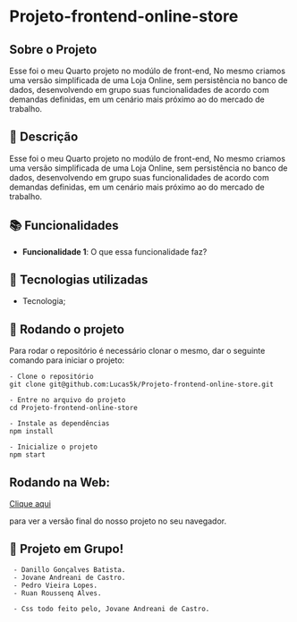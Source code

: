# Projeto-frontend-online-store

<h2>Sobre o Projeto</h2>
<p>Esse foi o meu Quarto projeto no modúlo de front-end, No mesmo criamos uma versão simplificada de uma Loja Online, sem persistência no banco de dados, desenvolvendo em grupo suas funcionalidades de acordo com demandas definidas, em um cenário mais próximo ao do mercado de trabalho.</p>

## :memo: Descrição
Esse foi o meu Quarto projeto no modúlo de front-end, No mesmo criamos uma versão simplificada de uma Loja Online, sem persistência no banco de dados, desenvolvendo em grupo suas funcionalidades de acordo com demandas definidas, em um cenário mais próximo ao do mercado de trabalho.

## :books: Funcionalidades
* <b>Funcionalidade 1</b>: O que essa funcionalidade faz?

## :wrench: Tecnologias utilizadas
* Tecnologia;

## :rocket: Rodando o projeto
Para rodar o repositório é necessário clonar o mesmo, dar o seguinte comando para iniciar o projeto:
```
- Clone o repositório
git clone git@github.com:Lucas5k/Projeto-frontend-online-store.git

- Entre no arquivo do projeto
cd Projeto-frontend-online-store

- Instale as dependências
npm install

- Inicialize o projeto
npm start

```
## Rodando na Web:

<a href="https://front-end-online-store-sigma.vercel.app/">Clique aqui</a>
<p>para ver a versão final do nosso projeto no seu navegador.</p>

<!-- ## :soon: Implementação futura
* O que será implementado na próxima sprint? -->

## :handshake: Projeto em Grupo!
     - Danillo Gonçalves Batista.
     - Jovane Andreani de Castro.
     - Pedro Vieira Lopes.
     - Ruan Roussenq Alves.
     
     - Css todo feito pelo, Jovane Andreani de Castro.
</table>

<!-- ## :dart: Status do projeto -->
